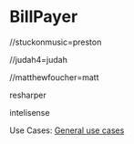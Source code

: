 # BillPayer

//stuckonmusic=preston

//judah4=judah

//matthewfoucher=matt

resharper

intelisense



Use Cases:
[General use cases](https://docs.google.com/a/cougars.csusm.edu/document/d/1NUhxxt74O9J2fCzlk0UehSFiOUi07AEYt9695ScDA20/edit?usp=sharing)

